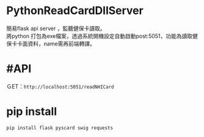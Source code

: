 # PythonReadCardDllServer
簡易flask api server ，監聽健保卡讀取。  
將python 打包為exe檔案，透過系統開機設定自動啟動post:5051，功能為讀取健保卡卡面資料，name需再前端轉譯。

# #API
ＧET：```http://localhost:5051/readNHICard``` 

# pip install 
```python
pip install flask pyscard swig requests
```

